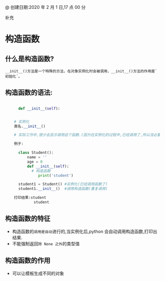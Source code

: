 @ 创建日期:2020 年 2 月 1 日,17 点 00 分

补充

# 构造函数

## 什么是构造函数?

    __init__()方法是一个特殊的方法，在对象实例化时会被调用，__init__()方法的作用是`初始化`。

## 构造函数的语法:

```py

      def __init__(self):


    # 实例化
    类名.__init__()

    # 实际工作中,很少去显示调用这个函数.(因为在实例化的过程中,已经调用了,所以没必要重复调用)

```

```py
    例子:

      class Student():
          name = ''
          age = 0
          def __init__(self):
            # 构造函数
               print('student')

      student1 = Student() #实例化(已经调用函数了)
      student1.__init__()  #调用构造函数(重复调用)

```

```py
    打印结果:student
             student

```

## 构造函数的特征

- 构造函数的`调用是自动`进行的,当实例化后,python 会自动调用构造函数,打印出结果.
- 不能强制返回`除 None 之外`的类型值

## 构造函数的作用

- 可以让模板生成不同的对象
